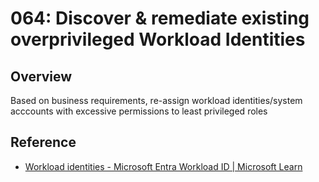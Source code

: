# 064: Discover & remediate existing overprivileged Workload Identities

## Overview

Based on business requirements, re-assign workload identities/system acccounts with excessive permissions to least privileged roles

## Reference

* [Workload identities - Microsoft Entra Workload ID | Microsoft Learn](https://learn.microsoft.com/en-us/entra/workload-id/workload-identities-overview)
